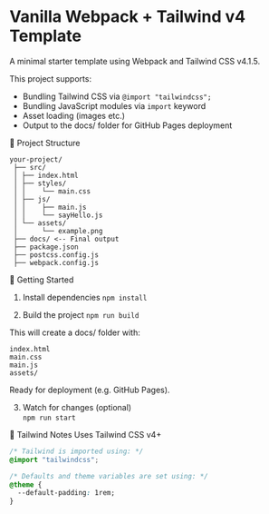 # Vanilla Webpack + Tailwind v4 Template

A minimal starter template using Webpack and Tailwind CSS v4.1.5.

This project supports:

- Bundling Tailwind CSS via `@import "tailwindcss";`
- Bundling JavaScript modules via `import` keyword
- Asset loading (images etc.)
- Output to the docs/ folder for GitHub Pages deployment

📁 Project Structure

```
your-project/
 ├── src/
 │ ├── index.html
 │ ├── styles/
 │ │    └── main.css
 │ ├── js/
 │ │    ├── main.js
 │ │    └── sayHello.js
 │ └── assets/
 │      └── example.png
 ├── docs/ <-- Final output
 ├── package.json
 ├── postcss.config.js
 ├── webpack.config.js
```

🚀 Getting Started

1. Install dependencies `npm install`

2. Build the project `npm run build`

This will create a docs/ folder with:

`index.html`  
`main.css`  
`main.js`  
`assets/`

Ready for deployment (e.g. GitHub Pages).

3. Watch for changes (optional)  
   `npm run start`

🧩 Tailwind Notes
Uses Tailwind CSS v4+

```css
/* Tailwind is imported using: */
@import "tailwindcss";

/* Defaults and theme variables are set using: */
@theme {
  --default-padding: 1rem;
}
```
